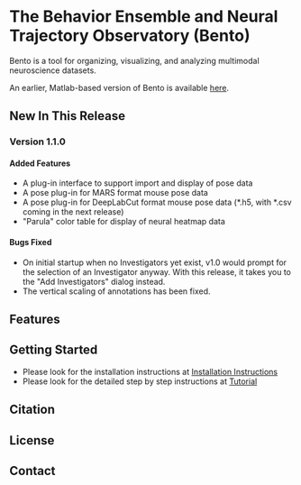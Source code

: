 # The **B**ehavior **E**nsemble and **N**eural **T**rajectory **O**bservatory (Bento)

Bento is a tool for organizing, visualizing, and analyzing multimodal neuroscience datasets.

An earlier, Matlab-based version of Bento is available [here](https://github.com/neuroethology/bentoMAT).

## New In This Release

### Version 1.1.0
#### Added Features
- A plug-in interface to support import and display of pose data
- A pose plug-in for MARS format mouse pose data
- A pose plug-in for DeepLabCut format mouse pose data (*.h5, with *.csv coming in the next release)
- "Parula" color table for display of neural heatmap data

#### Bugs Fixed
- On initial startup when no Investigators yet exist, v1.0 would prompt for the selection of an Investigator anyway.
With this release, it takes you to the "Add Investigators" dialog instead.
- The vertical scaling of annotations has been fixed.
## Features

## Getting Started

- Please look for the installation instructions at [Installation Instructions](https://github.com/neuroethology/bento/blob/main/documentation/installation.md)
- Please look for the detailed step by step instructions at [Tutorial](https://github.com/neuroethology/bento/blob/main/documentation/tutorial.md)

## Citation

## License

## Contact
